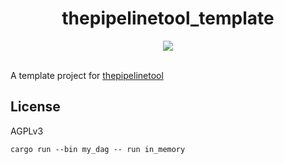 <h1 align=center>thepipelinetool_template</h1>
<!-- <h4 align="center"></h4> -->

<div align="center">
  <a href="https://crates.io/crates/thepipelinetool" target="_blank">
    <img src="https://img.shields.io/crates/v/thepipelinetool" />
  </a>
</div>

</br>

A template project for [thepipelinetool](https://github.com/thepipelinetool/thepipelinetool)

## License
AGPLv3

```
cargo run --bin my_dag -- run in_memory
```